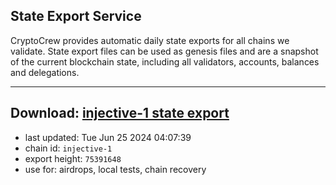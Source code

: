 ## State Export Service
CryptoCrew provides automatic daily state exports for all chains we validate. State export files can be used as genesis files and are a snapshot of the current blockchain state, including all validators, accounts, balances and delegations.

---
**Download: [injective-1 state export](https://dl-eu2.ccvalidators.com/SERVICE/injective/injective-1_export_75391648.json)**
---

- last updated: Tue Jun 25 2024 04:07:39
- chain id: `injective-1`
- export height: `75391648`
- use for: airdrops, local tests, chain recovery
